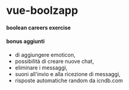# vue-boolzapp

#### boolean careers exercise

#### bonus aggiunti

* di aggiungere emoticon,
* possibilità di creare nuove chat,
* eliminare i messaggi,
* suoni all'invio e alla ricezione di messaggi,
* risposte automatiche random da icndb.com

